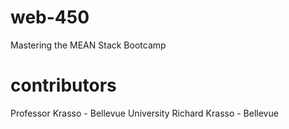 # web-450
Mastering the MEAN Stack Bootcamp

# contributors
Professor Krasso - Bellevue University Richard Krasso - Bellevue
